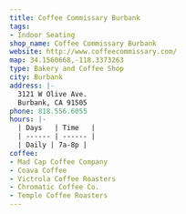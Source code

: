 ```yaml
---
title: Coffee Commissary Burbank
tags:
- Indoor Seating
shop_name: Coffee Commissary Burbank
website: http://www.coffeecommissary.com/
map: 34.1560668,-118.3373263
type: Bakery and Coffee Shop
city: Burbank
address: |-
  3121 W Olive Ave.
  Burbank, CA 91505
phone: 818.556.6055
hours: |-
  | Days   | Time   |
  | ------ | ------ |
  | Daily | 7a-8p |
coffee:
- Mad Cap Coffee Company
- Coava Coffee
- Victrola Coffee Roasters
- Chromatic Coffee Co.
- Temple Coffee Roasters
---
```


